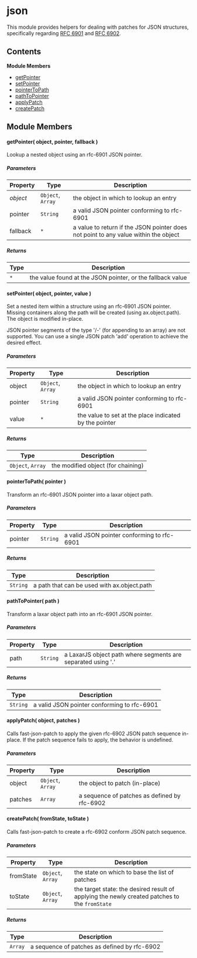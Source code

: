 
# json

This module provides helpers for dealing with patches for JSON structures, specifically regarding
[RFC 6901](https://tools.ietf.org/html/rfc6901) and [RFC 6902](https://tools.ietf.org/html/rfc6902).

## Contents

**Module Members**
- [getPointer](#getPointer)
- [setPointer](#setPointer)
- [pointerToPath](#pointerToPath)
- [pathToPointer](#pathToPointer)
- [applyPatch](#applyPatch)
- [createPatch](#createPatch)

## Module Members
#### <a name="getPointer"></a>getPointer( object, pointer, fallback )
Lookup a nested object using an rfc-6901 JSON pointer.

##### Parameters
| Property | Type | Description |
| -------- | ---- | ----------- |
| _object_ | `Object`, `Array` |  the object in which to lookup an entry |
| pointer | `String` |  a valid JSON pointer conforming to rfc-6901 |
| fallback | `*` |  a value to return if the JSON pointer does not point to any value within the object |

##### Returns
| Type | Description |
| ---- | ----------- |
| `*` |  the value found at the JSON pointer, or the fallback value |

#### <a name="setPointer"></a>setPointer( object, pointer, value )
Set a nested item within a structure using an rfc-6901 JSON pointer. Missing containers along the path
will be created (using ax.object.path). The object is modified in-place.

JSON pointer segments of the type '/-' (for appending to an array) are not supported. You can use a
single JSON patch 'add' operation to achieve the desired effect.

##### Parameters
| Property | Type | Description |
| -------- | ---- | ----------- |
| object | `Object`, `Array` |  the object in which to lookup an entry |
| pointer | `String` |  a valid JSON pointer conforming to rfc-6901 |
| value | `*` |  the value to set at the place indicated by the pointer |

##### Returns
| Type | Description |
| ---- | ----------- |
| `Object`, `Array` |  the modified object (for chaining) |

#### <a name="pointerToPath"></a>pointerToPath( pointer )
Transform an rfc-6901 JSON pointer into a laxar object path.

##### Parameters
| Property | Type | Description |
| -------- | ---- | ----------- |
| pointer | `String` |  a valid JSON pointer conforming to rfc-6901 |

##### Returns
| Type | Description |
| ---- | ----------- |
| `String` |  a path that can be used with ax.object.path |

#### <a name="pathToPointer"></a>pathToPointer( path )
Transform a laxar object path into an rfc-6901 JSON pointer.

##### Parameters
| Property | Type | Description |
| -------- | ---- | ----------- |
| path | `String` |  a LaxarJS object path where segments are separated using '.' |

##### Returns
| Type | Description |
| ---- | ----------- |
| `String` |  a valid JSON pointer conforming to rfc-6901 |

#### <a name="applyPatch"></a>applyPatch( object, patches )
Calls fast-json-patch to apply the given rfc-6902 JSON patch sequence in-place. If the patch sequence
fails to apply, the behavior is undefined.

##### Parameters
| Property | Type | Description |
| -------- | ---- | ----------- |
| object | `Object`, `Array` |  the object to patch (in-place) |
| patches | `Array` |  a sequence of patches as defined by rfc-6902 |

#### <a name="createPatch"></a>createPatch( fromState, toState )
Calls fast-json-patch to create a rfc-6902 conform JSON patch sequence.

##### Parameters
| Property | Type | Description |
| -------- | ---- | ----------- |
| fromState | `Object`, `Array` |  the state on which to base the list of patches |
| toState | `Object`, `Array` |  the target state: the desired result of applying the newly created patches to the `fromState` |

##### Returns
| Type | Description |
| ---- | ----------- |
| `Array` |  a sequence of patches as defined by rfc-6902 |
